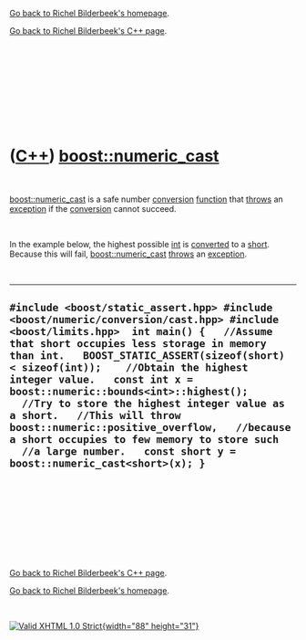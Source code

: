 [Go back to Richel Bilderbeek's homepage](index.htm).

[Go back to Richel Bilderbeek's C++ page](Cpp.htm).

 

 

 

 

 

([C++](Cpp.htm)) [boost::numeric\_cast](CppNumeric_cast.htm)
============================================================

 

[boost::numeric\_cast](CppNumeric_cast.htm) is a safe number
[conversion](CppConvert.htm) [function](CppFunction.htm) that
[throws](CppThrow.htm) an [exception](CppException.htm) if the
[conversion](CppConvert.htm) cannot succeed.

 

In the example below, the highest possible [int](CppInt.htm) is
[converted](CppConvert.htm) to a [short](CppShort.htm). Because this
will fail, [boost::numeric\_cast](CppNumeric_cast.htm)
[throws](CppThrow.htm) an [exception](CppException.htm).

 

  -------------------------------------------------------------------------------------------------------------------------------------------------------------------------------------------------------------------------------------------------------------------------------------------------------------------------------------------------------------------------------------------------------------------------------------------------------------------------------------------------------------------------------------------------------------------------------------------------
  ` #include <boost/static_assert.hpp> #include <boost/numeric/conversion/cast.hpp> #include <boost/limits.hpp>  int main() {   //Assume that short occupies less storage in memory than int.   BOOST_STATIC_ASSERT(sizeof(short) < sizeof(int));    //Obtain the highest integer value.   const int x = boost::numeric::bounds<int>::highest();    //Try to store the highest integer value as a short.   //This will throw boost::numeric::positive_overflow,   //because a short occupies to few memory to store such   //a large number.   const short y = boost::numeric_cast<short>(x); } `
  -------------------------------------------------------------------------------------------------------------------------------------------------------------------------------------------------------------------------------------------------------------------------------------------------------------------------------------------------------------------------------------------------------------------------------------------------------------------------------------------------------------------------------------------------------------------------------------------------

 

 

 

 

 

[Go back to Richel Bilderbeek's C++ page](Cpp.htm).

[Go back to Richel Bilderbeek's homepage](index.htm).

 

[![Valid XHTML 1.0 Strict](valid-xhtml10.png){width="88"
height="31"}](http://validator.w3.org/check?uri=referer)
